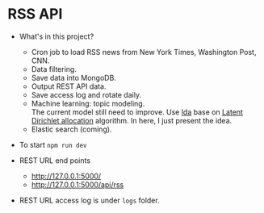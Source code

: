 # RSS API

- What's in this project?
    - Cron job to load RSS news from New York Times, Washington Post, CNN.
    - Data filtering.
    - Save data into MongoDB.
    - Output REST API data.
    - Save access log and rotate daily.
    - Machine learning: topic modeling.  
      The current model still need to improve.
      Use [lda](https://github.com/primaryobjects/lda) base on [Latent Dirichlet allocation](https://en.wikipedia.org/wiki/Latent_Dirichlet_allocation) algorithm. In here, I just present the idea.
    - Elastic search (coming).

- To start `npm run dev`

- REST URL end points
    - http://127.0.0.1:5000/
    - http://127.0.0.1:5000/api/rss

- REST URL access log is under `logs` folder.